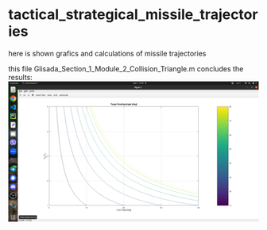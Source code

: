 # tactical_strategical_missile_trajectories
here is shown grafics and calculations of missile trajectories 


this file Glisada_Section_1_Module_2_Collision_Triangle.m concludes the results: 
![Glisada_Section_1_Module_2_Collision_Triangle.m](https://github.com/yuriystupak2020/tactical_strategical_missile_trajectories/blob/main/Glisada_Section_1_Module_2_Collision_Triangle.png)

